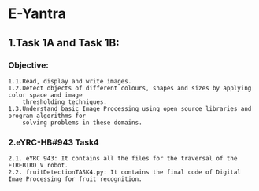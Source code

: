 # E-Yantra
## 1.Task 1A and Task 1B:
### Objective:
    1.1.Read, display and write images.
    1.2.Detect objects of different colours, shapes and sizes by applying color space and image
        thresholding techniques.
    1.3.Understand basic Image Processing using open source libraries and program algorithms for
        solving problems in these domains.
     
### 2.eYRC-HB#943 Task4
    2.1. eYRC 943: It contains all the files for the traversal of the FIREBIRD V robot. 
    2.2. fruitDetectionTASK4.py: It contains the final code of Digital Imae Processing for fruit recognition.
     
     
